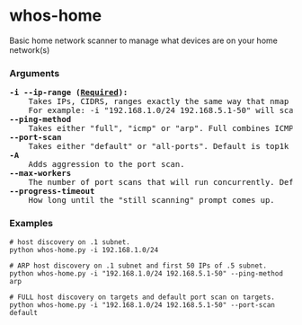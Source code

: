 # whos-home
Basic home network scanner to manage what devices are on your home network(s)

### Arguments
<pre>
<b>-i --ip-range (<u>Required</u>):</b> 
    Takes IPs, CIDRS, ranges exactly the same way that nmap does.
    For example: -i "192.168.1.0/24 192.168.5.1-50" will scan all of the .1 subnet and the first 50 ips of the .5 subnet. Commas to seperate ranges/CIDRs are accepted.
<b>--ping-method</b>
    Takes either "full", "icmp" or "arp". Full combines ICMP and ARP.
<b>--port-scan</b>
    Takes either "default" or "all-ports". Default is top1k port. Both perform service scans.
<b>-A</b>
    Adds aggression to the port scan.
<b>--max-workers</b> 
    The number of port scans that will run concurrently. Default it 14.
<b>--progress-timeout</b>    
    How long until the "still scanning" prompt comes up.
</pre>
    
### Examples
```
# host discovery on .1 subnet.
python whos-home.py -i 192.168.1.0/24

# ARP host discovery on .1 subnet and first 50 IPs of .5 subnet.
python whos-home.py -i "192.168.1.0/24 192.168.5.1-50" --ping-method arp

# FULL host discovery on targets and default port scan on targets.
python whos-home.py -i "192.168.1.0/24 192.168.5.1-50" --port-scan default
```
